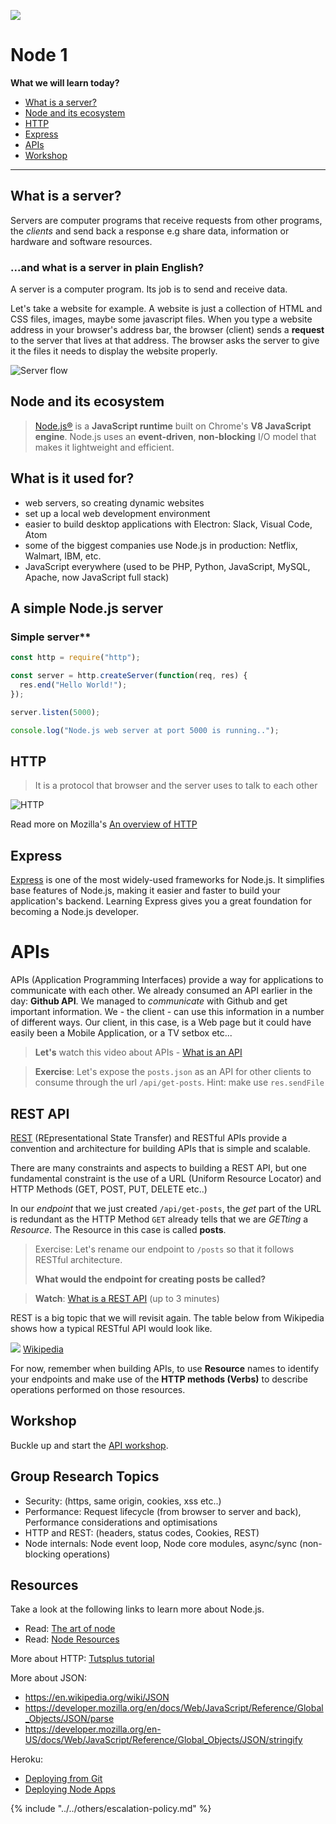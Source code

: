 ![](https://img.shields.io/badge/status-review-orange.svg)

# Node 1

**What we will learn today?**

* [What is a server?](#what-is-a-server)
* [Node and its ecosystem](#node-and-its-ecosystem)
* [HTTP](#http)
* [Express](#express)
* [APIs](#apis)
* [Workshop](#workshop)

---

## What is a server?

Servers are computer programs that receive requests from other programs, the
_clients_ and send back a response e.g share data, information or hardware and
software resources.

### ...and what is a server in plain English?

A server is a computer program. Its job is to send and receive data.

Let's take a website for example. A website is just a collection of HTML and CSS
files, images, maybe some javascript files. When you type a website address in
your browser's address bar, the browser (client) sends a **request** to the
server that lives at that address. The browser asks the server to give it the
files it needs to display the website properly.

![Server flow](https://files.gitter.im/heron2014/FiiK/server.png)

## Node and its ecosystem

> [Node.js®](https://nodejs.org/en/) is a **JavaScript runtime** built on
> Chrome's **V8 JavaScript engine**. Node.js uses an **event-driven**,
> **non-blocking** I/O model that makes it lightweight and efficient.

## What is it used for?

* web servers, so creating dynamic websites
* set up a local web development environment
* easier to build desktop applications with Electron: Slack, Visual Code, Atom
* some of the biggest companies use Node.js in production: Netflix, Walmart,
  IBM, etc.
* JavaScript everywhere (used to be PHP, Python, JavaScript, MySQL, Apache, now
  JavaScript full stack)

## A simple Node.js server

### Simple server\*\*

```js
const http = require("http");

const server = http.createServer(function(req, res) {
  res.end("Hello World!");
});

server.listen(5000);

console.log("Node.js web server at port 5000 is running..");
```

## HTTP

> It is a protocol that browser and the server uses to talk to each other

![HTTP](../assets/http_diagram.png)

Read more on Mozilla's
[An overview of HTTP](https://developer.mozilla.org/en-US/docs/Web/HTTP/Overview)

## Express

[Express](http://expressjs.com/) is one of the most widely-used frameworks for
Node.js. It simplifies base features of Node.js, making it easier and faster to
build your application's backend. Learning Express gives you a great foundation
for becoming a Node.js developer.

# APIs

APIs (Application Programming Interfaces) provide a way for applications to
communicate with each other. We already consumed an API earlier in the day:
**Github API**. We managed to _communicate_ with Github and get important
information. We - the client - can use this information in a number of different
ways. Our client, in this case, is a Web page but it could have easily been a
Mobile Application, or a TV setbox etc...

> **Let's** watch this video about APIs -
> [What is an API](https://www.youtube.com/watch?v=s7wmiS2mSXY)

> **Exercise**: Let's expose the `posts.json` as an API for other clients to
> consume through the url `/api/get-posts`. Hint: make use `res.sendFile`

## REST API

[REST](https://en.wikipedia.org/wiki/Representational_state_transfer) (REpresentational State Transfer) and RESTful APIs provide a convention and architecture for building APIs that is simple and scalable.

There are many constraints and aspects to building a REST API, but one
fundamental constraint is the use of a URL (Uniform Resource Locator) and HTTP
Methods (GET, POST, PUT, DELETE etc..)

In our _endpoint_ that we just created `/api/get-posts`, the _get_ part of the
URL is redundant as the HTTP Method `GET` already tells that we are _GETting_ a
_Resource_. The Resource in this case is called **posts**.

> Exercise: Let's rename our endpoint to `/posts` so that it follows RESTful
> architecture.
>
> **What would the endpoint for creating posts be called?**

> **Watch**: [What is a REST API](https://www.youtube.com/watch?v=7YcW25PHnAA)
> (up to 3 minutes)

REST is a big topic that we will revisit again. The table below from Wikipedia
shows how a typical RESTful API would look like.

![](../assets/REST.png)
[Wikipedia](https://en.wikipedia.org/wiki/Representational_state_transfer#Uniform_interface)

For now, remember when building APIs, to use **Resource** names to identify your
endpoints and make use of the **HTTP methods (Verbs)** to describe operations
performed on those resources.

## Workshop

Buckle up and start the [API workshop](./api-workshop.md).

## Group Research Topics

* Security: (https, same origin, cookies, xss etc..)
* Performance: Request lifecycle (from browser to server and back), Performance
  considerations and optimisations
* HTTP and REST: (headers, status codes, Cookies, REST)
* Node internals: Node event loop, Node core modules, async/sync (non-blocking
  operations)

## Resources

Take a look at the following links to learn more about Node.js.

* Read: [The art of node](https://github.com/maxogden/art-of-node/#the-art-of-node)
* Read: [Node Resources](https://node.cool#resources)

More about HTTP:
[Tutsplus tutorial](https://code.tutsplus.com/tutorials/http-headers-for-dummies--net-8039)

More about JSON:

* https://en.wikipedia.org/wiki/JSON
* https://developer.mozilla.org/en/docs/Web/JavaScript/Reference/Global_Objects/JSON/parse
* https://developer.mozilla.org/en-US/docs/Web/JavaScript/Reference/Global_Objects/JSON/stringify

Heroku:

* [Deploying from Git](https://devcenter.heroku.com/articles/git)
* [Deploying Node Apps](https://devcenter.heroku.com/articles/getting-started-with-nodejs#set-up)

{% include "../../others/escalation-policy.md" %}
